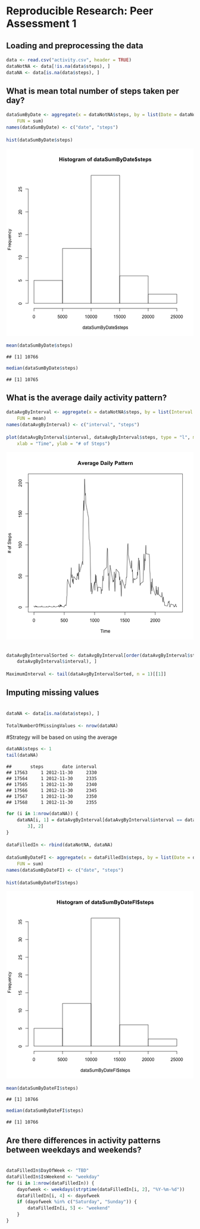# Reproducible Research: Peer Assessment 1


## Loading and preprocessing the data

```r
data <- read.csv("activity.csv", header = TRUE)
dataNotNA <- data[!is.na(data$steps), ]
dataNA <- data[is.na(data$steps), ]
```


## What is mean total number of steps taken per day?

```r
dataSumByDate <- aggregate(x = dataNotNA$steps, by = list(Date = dataNotNA$date), 
    FUN = sum)
names(dataSumByDate) <- c("date", "steps")

hist(dataSumByDate$steps)
```

![plot of chunk unnamed-chunk-2](figure/unnamed-chunk-2.png) 

```r
mean(dataSumByDate$steps)
```

```
## [1] 10766
```

```r
median(dataSumByDate$steps)
```

```
## [1] 10765
```


## What is the average daily activity pattern?

```r
dataAvgByInterval <- aggregate(x = dataNotNA$steps, by = list(Interval = dataNotNA$interval), 
    FUN = mean)
names(dataAvgByInterval) <- c("interval", "steps")

plot(dataAvgByInterval$interval, dataAvgByInterval$steps, type = "l", main = "Average Daily Pattern", 
    xlab = "Time", ylab = "# of Steps")
```

![plot of chunk unnamed-chunk-3](figure/unnamed-chunk-3.png) 

```r

dataAvgByIntervalSorted <- dataAvgByInterval[order(dataAvgByInterval$steps, 
    dataAvgByInterval$interval), ]

MaximumInterval <- tail(dataAvgByIntervalSorted, n = 1)[[1]]
```

## Imputing missing values

```r

dataNA <- data[is.na(data$steps), ]

TotalNumberOfMissingValues <- nrow(dataNA)
```

#Strategy will be based on using the average 

```r
dataNA$steps <- 1
tail(dataNA)
```

```
##       steps       date interval
## 17563     1 2012-11-30     2330
## 17564     1 2012-11-30     2335
## 17565     1 2012-11-30     2340
## 17566     1 2012-11-30     2345
## 17567     1 2012-11-30     2350
## 17568     1 2012-11-30     2355
```

```r
for (i in 1:nrow(dataNA)) {
    dataNA[i, 1] = dataAvgByInterval[dataAvgByInterval$interval == dataNA[i, 
        3], 2]
}

dataFilledIn <- rbind(dataNotNA, dataNA)

dataSumByDateFI <- aggregate(x = dataFilledIn$steps, by = list(Date = dataFilledIn$date), 
    FUN = sum)
names(dataSumByDateFI) <- c("date", "steps")

hist(dataSumByDateFI$steps)
```

![plot of chunk unnamed-chunk-5](figure/unnamed-chunk-5.png) 

```r
mean(dataSumByDateFI$steps)
```

```
## [1] 10766
```

```r
median(dataSumByDateFI$steps)
```

```
## [1] 10766
```

## Are there differences in activity patterns between weekdays and weekends?

```r

dataFilledIn$DayOfWeek <- "TBD"
dataFilledIn$IsWeekend <- "weekday"
for (i in 1:nrow(dataFilledIn)) {
    dayofweek <- weekdays(strptime(dataFilledIn[i, 2], "%Y-%m-%d"))
    dataFilledIn[i, 4] <- dayofweek
    if (dayofweek %in% c("Saturday", "Sunday")) {
        dataFilledIn[i, 5] <- "weekend"
    }
}
```

